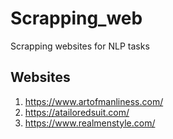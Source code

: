 # Scrapping_web
Scrapping websites for NLP tasks
## Websites
1. https://www.artofmanliness.com/
2. https://atailoredsuit.com/
3. https://www.realmenstyle.com/
